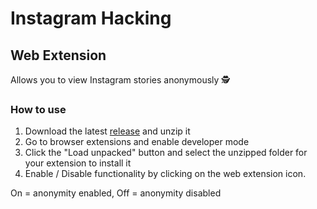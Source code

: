 # Instagram Hacking

## Web Extension

Allows you to view Instagram stories anonymously 🕵️

### How to use

1. Download the latest [release](https://github.com/Quernest/instagram-hacking/releases) and unzip it
2. Go to browser extensions and enable developer mode
3. Click the "Load unpacked" button and select the unzipped folder for your extension to install it
4. Enable / Disable functionality by clicking on the web extension icon.

On = anonymity enabled, Off = anonymity disabled
